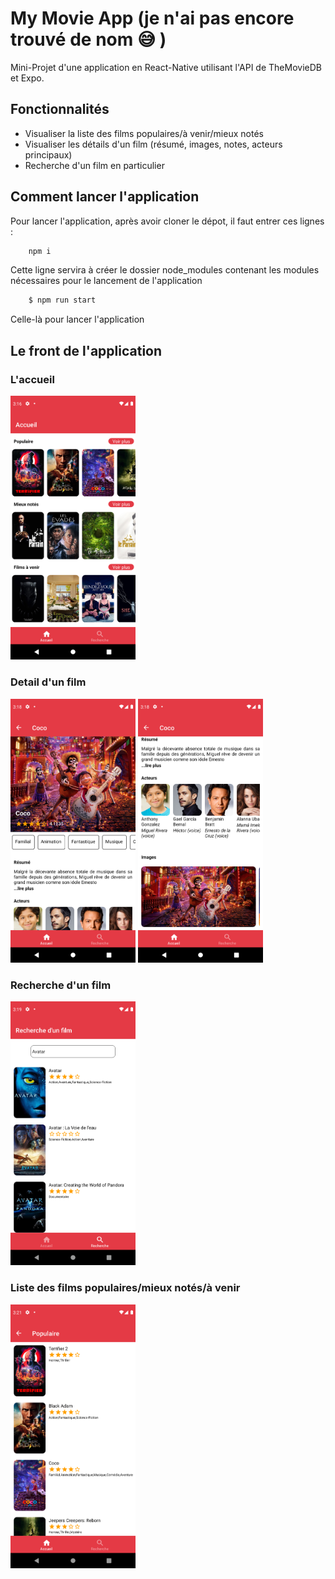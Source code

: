 # My Movie App (je n'ai pas encore trouvé de nom :sweat_smile: )

Mini-Projet d'une application en React-Native utilisant l'API de TheMovieDB et Expo.

## Fonctionnalités

- Visualiser la liste des films populaires/à venir/mieux notés
- Visualiser les détails d'un film (résumé, images, notes, acteurs principaux)
- Recherche d'un film en particulier

## Comment lancer l'application

Pour lancer l'application, après avoir cloner le dépot, il faut entrer ces lignes :

```bash
    npm i
```
Cette ligne servira à créer le dossier node_modules contenant les modules nécessaires pour le lancement de l'application

```bash
    $ npm run start
```
Celle-là pour lancer l'application

## Le front de l'application

### L'accueil

<img src="asset/images/accueil.png" width="200">

### Detail d'un film

<img src="asset/images/detail_part1.png" width="200">

<img src="asset/images/detail_part2.png" width="200">

### Recherche d'un film

<img src="asset/images/search.png" width="200">

### Liste des films populaires/mieux notés/à venir

<img src="asset/images/list_movies.png" width="200">
